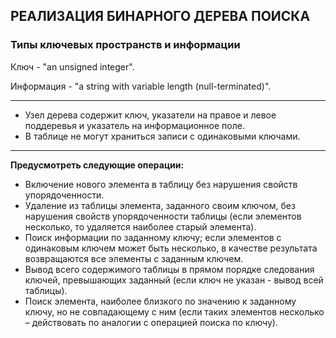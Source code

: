 ## РЕАЛИЗАЦИЯ БИНАРНОГО ДЕРЕВА ПОИСКА

### Типы ключевых пространств и информации

Ключ - "an unsigned integer".

Информация - "a string with variable length (null-terminated)".

---

- Узел дерева содержит ключ, указатели на правое и левое поддеревья и указатель на информационное поле.
- В таблице не могут храниться записи с одинаковыми ключами.

---

**Предусмотреть следующие операции:**

- Включение нового элемента в таблицу без нарушения свойств упорядоченности.
- Удаление  из  таблицы  элемента, заданного своим ключом, без нарушения свойств упорядоченности таблицы (если элементов несколько, то удаляется наиболее старый элемента).
- Поиск информации по заданному ключу; если элементов с одинаковым ключем может быть несколько, в качестве результата возвращаются все элементы с заданным ключем.
- Вывод всего содержимого таблицы в прямом порядке следования ключей, превышающих заданный (если ключ не указан - вывод всей таблицы).
- Поиск элемента, наиболее близкого по значению к заданному ключу, но не совпадающему с ним (если таких элементов несколько – действовать по аналогии с операцией поиска по ключу).